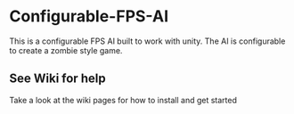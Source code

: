 # Configurable-FPS-AI
This is a configurable FPS AI built to work with unity. The AI is configurable to create a zombie style game.

## See Wiki for help
Take a look at the wiki pages for how to install and get started
